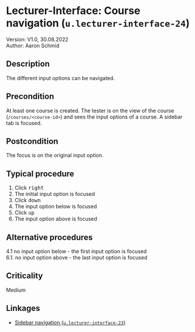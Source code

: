 # Lecturer-Interface: Course navigation (`u.lecturer-interface-24`)


Version: V1.0, 30.08.2022 \
Author: Aaron Schmid

## Description

The different input options can be navigated.

## Precondition

At least one course is created. 
The tester is on the view of the course (`/courses/<course-id>`)
and sees the input options of a course.
A sidebar tab is focused.

## Postcondition

The focus is on the original input option.

## Typical procedure

1. Click <kbd>right</kbd>
2. The initial input option is focused
3. Click <kbd>down</kbd>
4. The input option below is focused
5. Click <kbd>up</kbd>
6. The input option above is focused

## Alternative procedures

4.1 no input option below - the first input option is focused \
6.1. no input option above - the last input option is focused

## Criticality

Medium

## Linkages

- [Sidebar navigation (`u.lecturer-interface-23`)](u-lecturer-interface-23-navigate-sidebar.md)

